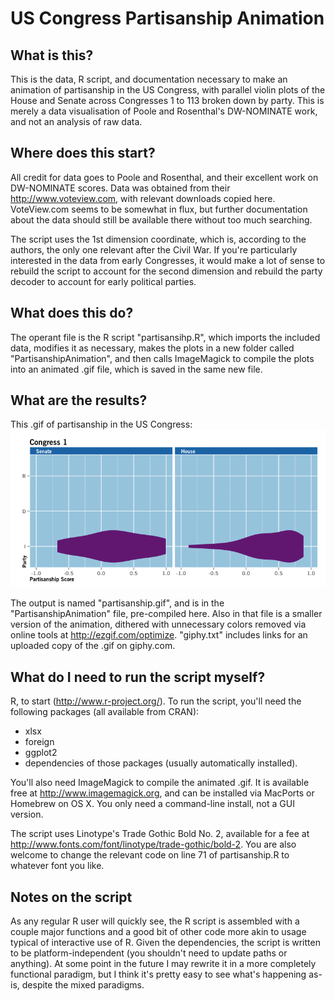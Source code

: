 US Congress Partisanship Animation
==================================

What is this?
-------------
This is the data, R script, and documentation necessary to make an animation of
partisanship in the US Congress, with parallel violin plots of the House and
Senate across Congresses 1 to 113 broken down by party. This is merely a data 
visualisation of Poole and Rosenthal's DW-NOMINATE work, and not an analysis of 
raw data.

Where does this start?
----------------------
All credit for data goes to Poole and Rosenthal, and their excellent work on 
DW-NOMINATE scores. Data was obtained from their http://www.voteview.com, with 
relevant downloads copied here. VoteView.com seems to be somewhat in flux, but 
further documentation about the data should still be available there without 
too much searching.

The script uses the 1st dimension coordinate, which is, according to the 
authors, the only one relevant after the Civil War. If you're particularly 
interested in the data from early Congresses, it would make a lot of sense to 
rebuild the script to account for the second dimension and rebuild the party 
decoder to account for early political parties.

What does this do?
------------------
The operant file is the R script "partisansihp.R", which imports the included 
data, modifies it as necessary, makes the plots in a new folder called 
"PartisanshipAnimation", and then calls ImageMagick to compile the plots into 
an animated .gif file, which is saved in the same new file.

What are the results?
---------------------
This .gif of partisanship in the US Congress:
![partisanship.gif](./PartisanshipAnimation/partisanship.gif "partisanship.gif")

The output is named "partisanship.gif", and is in the "PartisanshipAnimation" 
file, pre-compiled here. Also in that file is a smaller version of the 
animation, dithered with unnecessary colors removed via online tools at 
http://ezgif.com/optimize. "giphy.txt" includes links for an uploaded copy of 
the .gif on giphy.com.

What do I need to run the script myself?
----------------------------------------
R, to start (http://www.r-project.org/). To run the script, you'll need the 
following packages (all available from CRAN):

- xlsx
- foreign
- ggplot2
- dependencies of those packages (usually automatically installed).

You'll also need ImageMagick to compile the animated .gif. It is available free 
at http://www.imagemagick.org, and can be installed via MacPorts or Homebrew on 
OS X. You only need a command-line install, not a GUI version.

The script uses Linotype's Trade Gothic Bold No. 2, available for a fee at 
http://www.fonts.com/font/linotype/trade-gothic/bold-2. You are also welcome to 
change the relevant code on line 71 of partisanship.R to whatever font you like.

Notes on the script
-------------------
As any regular R user will quickly see, the R script is assembled with a couple 
major functions and a good bit of other code more akin to usage typical of 
interactive use of R. Given the dependencies, the script is written to be 
platform-independent (you shouldn't need to update paths or anything). At 
some point in the future I may rewrite it in a more completely functional 
paradigm, but I think it's pretty easy to see what's happening as-is, despite the 
mixed paradigms.
